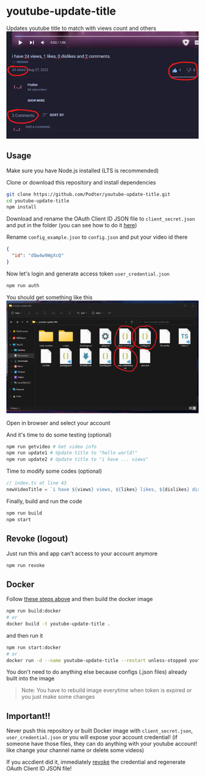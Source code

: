 # youtube-update-title

Updates youtube title to match with views count and others
![youtube](assets/yt.png)

## Usage

Make sure you have Node.js installed (LTS is recommended)

Clone or download this repository and install dependencies

```bash
git clone https://github.com/Podter/youtube-update-title.git
cd youtube-update-title
npm install
```

Download and rename the OAuth Client ID JSON file to `client_secret.json` and put in the folder (you can see how to do it [here](GETOAUTH.md))

Rename `config_example.json` to `config.json` and put your video id there

```json
{
  "id": "dQw4w9WgXcQ"
}
```

Now let's login and generate access token `user_credential.json`

```bash
npm run auth
```

You should get something like this
![files](assets/files.png)

Open in browser and select your account

And it's time to do some testing (optional)

```bash
npm run getvideo # Get video info
npm run update1 # Update title to "hello world!"
npm run update2 # Update title to "i have ... views"
```

Time to modify some codes (optional)

```typescript
// index.ts at line 43
newVideoTitle = `i have ${views} views, ${likes} likes, ${dislikes} dislikes and ${comments} comments.`; // change video title here
```

Finally, build and run the code

```bash
npm run build
npm start
```

## Revoke (logout)

Just run this and app can't access to your account anymore

```bash
npm run revoke
```

## Docker

Follow [these steps above](#usage) and then build the docker image

```bash
npm run build:docker
# or
docker build -t youtube-update-title .
```

and then run it

```bash
npm run start:docker
# or
docker run -d --name youtube-update-title --restart unless-stopped youtube-update-title
```

You don't need to do anything else because configs (.json files) already built into the image

> Note: You have to rebuild image everytime when token is expired or you just make some changes

## Important!!

Never push this repository or built Docker image with `client_secret.json`, `user_credential.json` or you will expose your account credential! (if someone have those files, they can do anything with your youtube account! like change your channel name or delete some videos)

If you accdient did it, immediately [revoke](#revoke-logout) the credential and regenerate OAuth Client ID JSON file!
